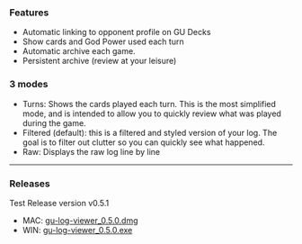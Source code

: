 ### Features
- Automatic linking to opponent profile on GU Decks
- Show cards and God Power used each turn
- Automatic archive each game.
- Persistent archive (review at your leisure)

### 3 modes
- Turns: Shows the cards played each turn. This is the most simplified mode, and is intended to allow you to quickly review what was played during the game.
- Filtered (default): this is a filtered and styled version of your log. The goal is to filter out clutter so you can quickly see what happened.
- Raw: Displays the raw log line by line

---
### Releases
Test Release version v0.5.1

- MAC: [gu-log-viewer_0.5.0.dmg](https://github.com/thirdman/gulog/releases/download/v0.5.1/gu-log-viewer_0.5.0.exe)
- WIN: [gu-log-viewer_0.5.0.exe](https://github.com/thirdman/gulog/releases/download/v0.5.1/gu-log-viewer_0.5.0.exe)
